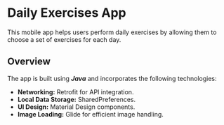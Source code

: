 # Daily Exercises App

This mobile app helps users perform daily exercises by allowing them to choose a set of exercises for each day.

## Overview

The app is built using ***Java*** and incorporates the following technologies:

- **Networking:** Retrofit for API integration.
- **Local Data Storage:** SharedPreferences.
- **UI Design:** Material Design components.
- **Image Loading:** Glide for efficient image handling.
